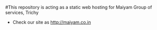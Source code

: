 #This repository is acting as a static web hosting for Maiyam Group of services, Trichy
* Check our site as http://maiyam.co.in
